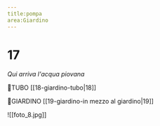 ```yaml
---
title:pompa
area:Giardino
---
```

# 17
_Qui arriva l'acqua piovana_

👀TUBO [[18-giardino-tubo|18]]

👣GIARDINO [[19-giardino-in mezzo al giardino|19]]

![[foto_8.jpg]]